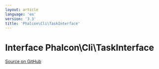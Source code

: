 ```yaml
---
layout: article
language: 'en'
version: '3.3'
title: 'Phalcon\Cli\TaskInterface'
---
```

# Interface **Phalcon\Cli\TaskInterface**

<a href="https://github.com/phalcon/cphalcon/tree/v3.3.0/phalcon/cli/taskinterface.zep" class="btn btn-default btn-sm">Source on GitHub</a>

